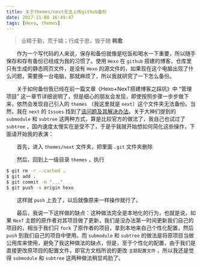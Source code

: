 ```yaml
---
title: 关于themes/next无法上传github备份
date: 2017-11-08 16:49:47
tags: [Hexo, themes]
---
```


<blockquote class="blockquote-center">业精于勤，荒于嬉；行成于思，毁于随
<strong>韩愈</strong>
</blockquote>

<!-- more -->

&emsp;&emsp;作为一个写代码的人来说，保存和备份就像是吃饭和喝水一下重要，所以随手保存和存有备份已经成为我的习惯了。使用 `Hexo` 在 `github` 搭建的博客，仓库里只有生成的静态网页文件，是没有 `Hexo` 的源文件的，如果现在这个电脑出现了什么问题，需要换一台电脑，那就麻烦了，所以我就研究了一下怎么备份。

&emsp;&emsp;关于如何备份我已经在前一篇文章《Hexo+NexT搭建博客之踩坑》中 “管理项目” 这一章节详细说明了，但是细心的朋友会发现，即使按照步骤一步步做下来，依然会发现自己引入的 `themes` （我这里就是 `next`）这个文件夹无法备份。当然，我在 `next` 的 `Issues` 找到了[该问题及其解决办法](https://github.com/iissnan/hexo-theme-next/issues/932)。关于大神们提到的 `submodule` 和 `subtree` 这两种方式，算是比较官方的做法了，我自己也试过了 `subtree` ，国内速度太慢实在是受不了，于是乎我就开始想如何简化这些操作，下面请开始我的表演：

&emsp;&emsp;首先，进入 `themes/next` 文件夹，把里面 `.git` 文件夹删除

&emsp;&emsp;然后，回到上一级目录 `themes` ，执行

``` bash
$ git rm -r --cached .
$ git add .
$ git commit -m "..."
$ git push -u origin hexo
```

&emsp;&emsp;这样就 `push` 上去了，以后就像原来一样操作就行了。

&emsp;&emsp;最后，我说一下这样做的缺点：这种做法完全是本地化的行为，也就是说，如果 `NexT` 主题的原作者对其项目做了更新，我们是没办法第一时间更新我们自己的项目的，相当于我们只 `fork` 了原作者的项目，拿到本地来自己个性化配置，然后 `push` 到我们自己的项目中使用。而 `submodule` 和 `subtree` 的做法是将原项目当做公用库来使用，避免了我这种做法的缺点，但是，至于个性化的配置，由于我们是直接更改原项目的配置文件，即官方文档所说的更改 `主题配置文件` ，所以我还是觉得 `submodule` 和 `subtree` 这两种做法稍显鸡肋了。